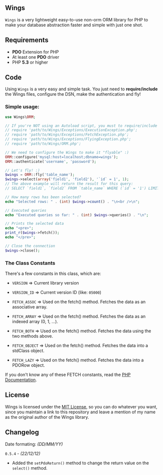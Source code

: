 Wings
---------------
`Wings` is a very lightweight easy-to-use non-orm ORM library for PHP to make your database abstraction faster and simple with just one shot.

Requirements
---------------
* **PDO** Extension for PHP
* At least one **PDO** driver
* PHP **5.3** or higher

Code
---------------
Using `Wings` is a very easy and simple task. You just need to **require/include** the Wings files, configure the DSN, make the authentication and fly!

### Simple usage:

```php
use Wings\ORM;

// If you're NOT using an Autoload script, you must to require/include the Exceptions Cases and the ORM class
// require 'path/to/Wings/Exceptions/ExecutionException.php';
// require 'path/to/Wings/Exceptions/FetchException.php';
// require 'path/to/Wings/Exceptions/FlyingException.php';
// require 'path/to/Wings/ORM.php';

// We need to configure the Wings to make it "flyable" :)
ORM::configure('mysql:host=localhost;dbname=wings');
ORM::authenticate('username', 'password');

// Let's fly! :)
$wings = ORM::fly('table_name');
$wings->select(array('field1', 'field2'), '`id` = 1', 1);
// The above example will return the result for this query:
// SELECT `field1`, `field2` FROM `table_name` WHERE (`id` = '1') LIMIT 0,1

// How many rows has been selected?
echo "Selected rows: " . (int) $wings->count() . "\n<br />\n";

// Executed queries
echo "Executed queries so far: " . (int) $wings->queries() . "\n";

// Prints the selected data
echo "<pre>";
print_r($wings->fetch());
echo "</pre>";

// Close the connection
$wings->close();
```

### The Class Constants
There's a few constants in this class, which are:
* `VERSION`         => Current library version
* `VERSION_ID`      => Current version ID (like: `05000`)

* `FETCH_ASSOC`     => Used on the fetch() method. Fetches the data as an associative array.
* `FETCH_ARRAY`     => Used on the fetch() method. Fetches the data as an indexed array (0, 1, ...).
* `FETCH_BOTH`      => Used on the fetch() method. Fetches the data using the two methods above.
* `FETCH_OBJECT`    => Used on the fetch() method. Fetches the data into a stdClass object.
* `FETCH_LAZY`      => Used on the fetch() method. Fetches the data into a PDORow object.

If you don't know any of these FETCH constants, read the [PHP Documentation](http://php.net/manual/en/pdo.constants.php#pdo.constants.fetch-lazy).

License
---------------
Wings is licensed under the [MIT License](http://www.opensource.org/licenses/mit-license.php "MIT License"), so you can do whatever you want, since you maintain a link to this repository and leave a mention of my name as the original author of the Wings library.

Changelog
---------------

Date formating: *(DD/MM/YY)*

`0.5.4` - *(22/12/12)*

* Added the `setPdoReturn()` method to change the return value on the `select()` method.
